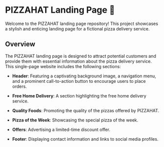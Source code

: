 # PIZZAHAT Landing Page 🍕

Welcome to the PIZZAHAT landing page repository! This project showcases a stylish and enticing landing page for a fictional pizza delivery service.



## Overview

The PIZZAHAT landing page is designed to attract potential customers and provide them with essential information about the pizza delivery service. This single-page website includes the following sections:

- **Header**: Featuring a captivating background image, a navigation menu, and a prominent call-to-action button to encourage users to place orders.

- **Free Home Delivery**: A section highlighting the free home delivery service.

- **Quality Foods**: Promoting the quality of the pizzas offered by PIZZAHAT.

- **Pizza of the Week**: Showcasing the special pizza of the week.

- **Offers**: Advertising a limited-time discount offer.

- **Footer**: Displaying contact information and links to social media profiles.


